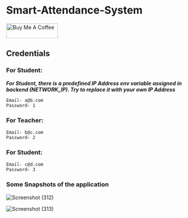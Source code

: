 # Smart-Attendance-System

<a href="https://www.buymeacoffee.com/lalshubham" target="_blank"><img src="https://cdn.buymeacoffee.com/buttons/v2/default-yellow.png" alt="Buy Me A Coffee" style="height: 40px !important;width: 140px !important;" ></a>

## Credentials
### For Student:
___For Student, there is a predefined IP Address env variable assigned in backend (NETWORK_IP). Try to replace it with your own IP Address___
```
Email- a@b.com
Password- 1
```
### For Teacher:
```
Email- b@c.com
Password- 2
```
### For Student:
```
Email- c@d.com
Password- 3
```



### Some Snapshots of the application
![Screenshot (312)](https://user-images.githubusercontent.com/111045472/224488107-af646310-ac05-4b61-8add-8363514ce72d.png)

![Screenshot (313)](https://user-images.githubusercontent.com/111045472/224488134-4d02664c-f03a-4d00-92d5-86eabf4487cc.png)
